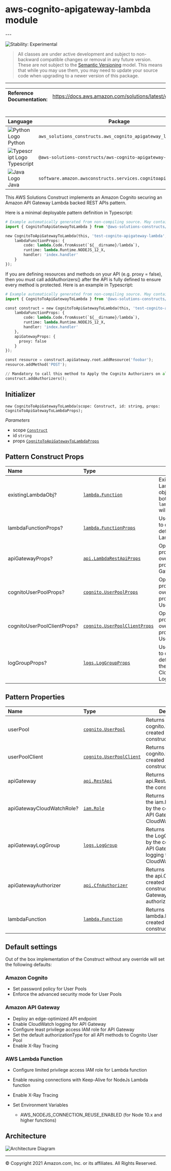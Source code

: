# aws-cognito-apigateway-lambda module

<!--BEGIN STABILITY BANNER-->---


![Stability: Experimental](https://img.shields.io/badge/stability-Experimental-important.svg?style=for-the-badge)

> All classes are under active development and subject to non-backward compatible changes or removal in any
> future version. These are not subject to the [Semantic Versioning](https://semver.org/) model.
> This means that while you may use them, you may need to update your source code when upgrading to a newer version of this package.

---
<!--END STABILITY BANNER-->

| **Reference Documentation**:| <span style="font-weight: normal">https://docs.aws.amazon.com/solutions/latest/constructs/</span>|
|:-------------|:-------------|

<div style="height:8px"></div>

| **Language**     | **Package**        |
|:-------------|-----------------|
|![Python Logo](https://docs.aws.amazon.com/cdk/api/latest/img/python32.png) Python|`aws_solutions_constructs.aws_cognito_apigateway_lambda`|
|![Typescript Logo](https://docs.aws.amazon.com/cdk/api/latest/img/typescript32.png) Typescript|`@aws-solutions-constructs/aws-cognito-apigateway-lambda`|
|![Java Logo](https://docs.aws.amazon.com/cdk/api/latest/img/java32.png) Java|`software.amazon.awsconstructs.services.cognitoapigatewaylambda`|

This AWS Solutions Construct implements an Amazon Cognito securing an Amazon API Gateway Lambda backed REST APIs pattern.

Here is a minimal deployable pattern definition in Typescript:

```python
# Example automatically generated from non-compiling source. May contain errors.
import { CognitoToApiGatewayToLambda } from '@aws-solutions-constructs/aws-cognito-apigateway-lambda';

new CognitoToApiGatewayToLambda(this, 'test-cognito-apigateway-lambda', {
    lambdaFunctionProps: {
        code: lambda.Code.fromAsset(`${__dirname}/lambda`),
        runtime: lambda.Runtime.NODEJS_12_X,
        handler: 'index.handler'
    }
});
```

If you are defining resources and methods on your API (e.g. proxy = false), then you must call addAuthorizers() after the API is fully defined to ensure every method is protected. Here is an example in Typescript:

```python
# Example automatically generated from non-compiling source. May contain errors.
import { CognitoToApiGatewayToLambda } from '@aws-solutions-constructs/aws-cognito-apigateway-lambda';

const construct = new CognitoToApiGatewayToLambda(this, 'test-cognito-apigateway-lambda', {
    lambdaFunctionProps: {
        code: lambda.Code.fromAsset(`${__dirname}/lambda`),
        runtime: lambda.Runtime.NODEJS_12_X,
        handler: 'index.handler'
    },
    apiGatewayProps: {
      proxy: false
    }
});

const resource = construct.apiGateway.root.addResource('foobar');
resource.addMethod('POST');

// Mandatory to call this method to Apply the Cognito Authorizers on all API methods
construct.addAuthorizers();
```

## Initializer

```text
new CognitoToApiGatewayToLambda(scope: Construct, id: string, props: CognitoToApiGatewayToLambdaProps);
```

*Parameters*

* scope [`Construct`](https://docs.aws.amazon.com/cdk/api/latest/docs/@aws-cdk_core.Construct.html)
* id `string`
* props [`CognitoToApiGatewayToLambdaProps`](#pattern-construct-props)

## Pattern Construct Props

| **Name**     | **Type**        | **Description** |
|:-------------|:----------------|-----------------|
|existingLambdaObj?|[`lambda.Function`](https://docs.aws.amazon.com/cdk/api/latest/docs/@aws-cdk_aws-lambda.Function.html)|Existing instance of Lambda Function object, providing both this and `lambdaFunctionProps` will cause an error.|
|lambdaFunctionProps?|[`lambda.FunctionProps`](https://docs.aws.amazon.com/cdk/api/latest/docs/@aws-cdk_aws-lambda.FunctionProps.html)|User provided props to override the default props for the Lambda function.|
|apiGatewayProps?|[`api.LambdaRestApiProps`](https://docs.aws.amazon.com/cdk/api/latest/docs/@aws-cdk_aws-apigateway.LambdaRestApi.html)|Optional user provided props to override the default props for API Gateway|
|cognitoUserPoolProps?|[`cognito.UserPoolProps`](https://docs.aws.amazon.com/cdk/api/latest/docs/@aws-cdk_aws-cognito.UserPoolProps.html)|Optional user provided props to override the default props for Cognito User Pool|
|cognitoUserPoolClientProps?|[`cognito.UserPoolClientProps`](https://docs.aws.amazon.com/cdk/api/latest/docs/@aws-cdk_aws-cognito.UserPoolClientProps.html)|Optional user provided props to override the default props for Cognito User Pool Client|
|logGroupProps?|[`logs.LogGroupProps`](https://docs.aws.amazon.com/cdk/api/latest/docs/@aws-cdk_aws-logs.LogGroupProps.html)|User provided props to override the default props for for the CloudWatchLogs LogGroup.|

## Pattern Properties

| **Name**     | **Type**        | **Description** |
|:-------------|:----------------|-----------------|
|userPool|[`cognito.UserPool`](https://docs.aws.amazon.com/cdk/api/latest/docs/@aws-cdk_aws-cognito.UserPool.html)|Returns an instance of cognito.UserPool created by the construct|
|userPoolClient|[`cognito.UserPoolClient`](https://docs.aws.amazon.com/cdk/api/latest/docs/@aws-cdk_aws-cognito.UserPoolClient.html)|Returns an instance of cognito.UserPoolClient created by the construct|
|apiGateway|[`api.RestApi`](https://docs.aws.amazon.com/cdk/api/latest/docs/@aws-cdk_aws-apigateway.RestApi.html)|Returns an instance of api.RestApi created by the construct|
|apiGatewayCloudWatchRole?|[`iam.Role`](https://docs.aws.amazon.com/cdk/api/latest/docs/@aws-cdk_aws-iam.Role.html)|Returns an instance of the iam.Role created by the construct for API Gateway for CloudWatch access.|
|apiGatewayLogGroup|[`logs.LogGroup`](https://docs.aws.amazon.com/cdk/api/latest/docs/@aws-cdk_aws-logs.LogGroup.html)|Returns an instance of the LogGroup created by the construct for API Gateway access logging to CloudWatch.|
|apiGatewayAuthorizer|[`api.CfnAuthorizer`](https://docs.aws.amazon.com/cdk/api/latest/docs/@aws-cdk_aws-apigateway.CfnAuthorizer.html)|Returns an instance of the api.CfnAuthorizer created by the construct for API Gateway methods authorization.|
|lambdaFunction|[`lambda.Function`](https://docs.aws.amazon.com/cdk/api/latest/docs/@aws-cdk_aws-lambda.Function.html)|Returns an instance of lambda.Function created by the construct|

## Default settings

Out of the box implementation of the Construct without any override will set the following defaults:

### Amazon Cognito

* Set password policy for User Pools
* Enforce the advanced security mode for User Pools

### Amazon API Gateway

* Deploy an edge-optimized API endpoint
* Enable CloudWatch logging for API Gateway
* Configure least privilege access IAM role for API Gateway
* Set the default authorizationType for all API methods to Cognito User Pool
* Enable X-Ray Tracing

### AWS Lambda Function

* Configure limited privilege access IAM role for Lambda function
* Enable reusing connections with Keep-Alive for NodeJs Lambda function
* Enable X-Ray Tracing
* Set Environment Variables

  * AWS_NODEJS_CONNECTION_REUSE_ENABLED (for Node 10.x and higher functions)

## Architecture

![Architecture Diagram](architecture.png)

---


© Copyright 2021 Amazon.com, Inc. or its affiliates. All Rights Reserved.
